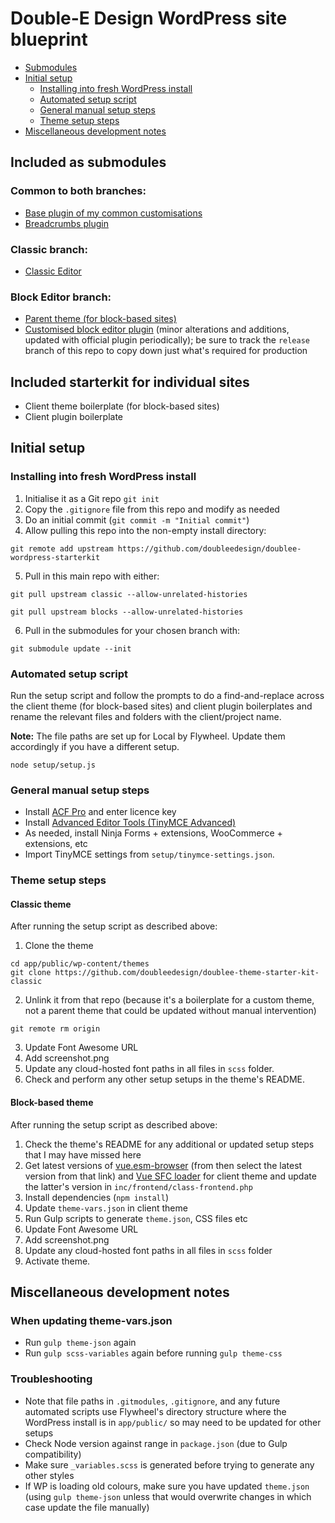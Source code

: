 # Double-E Design WordPress site blueprint

- [Submodules](#included-as-submodules)
- [Initial setup](#initial-setup)
  - [Installing into fresh WordPress install](#installing-into-fresh-wordpress-install)
  - [Automated setup script](#automated-setup-script)
  - [General manual setup steps](#general-manual-setup-steps)
  - [Theme setup steps](#theme-setup-steps)
- [Miscellaneous development notes](#miscellaneous-development-notes)

## Included as submodules
### Common to both branches:
- [Base plugin of my common customisations](https://github.com/doubleedesign/doublee-base-plugin)
- [Breadcrumbs plugin](https://github.com/doubleedesign/doublee-breadcrumbs)

### Classic branch:
- [Classic Editor](https://github.com/WordPress/classic-editor)

### Block Editor branch:
- [Parent theme (for block-based sites)](https://github.com/doubleedesign/doublee-foundation-theme)
- [Customised block editor plugin](https://github.com/doubleedesign/doublee-gutenberg) (minor alterations and additions, updated with official plugin periodically); be sure to track the `release` branch of this repo to copy down just what's required for production

## Included starterkit for individual sites
- Client theme boilerplate (for block-based sites)
- Client plugin boilerplate

## Initial setup

### Installing into fresh WordPress install
1. Initialise it as a Git repo `git init`
2. Copy the `.gitignore` file from this repo and modify as needed
3. Do an initial commit (`git commit -m "Initial commit"`)
4. Allow pulling this repo into the non-empty install directory:
```
git remote add upstream https://github.com/doubleedesign/doublee-wordpress-starterkit
```
5. Pull in this main repo with either:
```
git pull upstream classic --allow-unrelated-histories
```
```
git pull upstream blocks --allow-unrelated-histories
```

6. Pull in the submodules for your chosen branch with:
```
git submodule update --init
```

### Automated setup script 
Run the setup script and follow the prompts to do a find-and-replace across the client theme (for block-based sites) and client plugin boilerplates and rename the relevant files and folders with the client/project name.

**Note:** The file paths are set up for Local by Flywheel. Update them accordingly if you have a different setup.

```
node setup/setup.js
```

### General manual setup steps 
- Install [ACF Pro](https://www.advancedcustomfields.com/pro/) and enter licence key
- Install [Advanced Editor Tools (TinyMCE Advanced)](https://en-au.wordpress.org/plugins/tinymce-advanced/)
- As needed, install Ninja Forms + extensions, WooCommerce + extensions, etc
- Import TinyMCE settings from `setup/tinymce-settings.json`.

### Theme setup steps

#### Classic theme
After running the setup script as described above:

1. Clone the theme 
```
cd app/public/wp-content/themes
git clone https://github.com/doubleedesign/doublee-theme-starter-kit-classic
```
2. Unlink it from that repo (because it's a boilerplate for a custom theme, not a parent theme that could be updated without manual intervention)
```
git remote rm origin
```

3. Update Font Awesome URL 
4. Add screenshot.png
5. Update any cloud-hosted font paths in all files in `scss` folder.
6. Check and perform any other setup setups in the theme's README.

#### Block-based theme
After running the setup script as described above:

1. Check the theme's README for any additional or updated setup steps that I may have missed here
2. Get latest versions of [vue.esm-browser](https://unpkg.com/browse/vue@3.4.23/dist/) (from then select the latest version from that link) and [Vue SFC loader](https://cdn.jsdelivr.net/npm/vue3-sfc-loader/dist/vue3-sfc-loader.js) for client theme and update the latter's version in `inc/frontend/class-frontend.php`
3. Install dependencies (`npm install`)
4. Update `theme-vars.json` in client theme 
5. Run Gulp scripts to generate `theme.json`, CSS files etc 
6. Update Font Awesome URL
7. Add screenshot.png
8. Update any cloud-hosted font paths in all files in `scss` folder
9. Activate theme.

## Miscellaneous development notes

### When updating theme-vars.json
- Run `gulp theme-json` again
- Run `gulp scss-variables` again before running `gulp theme-css`

### Troubleshooting
- Note that file paths in `.gitmodules`, `.gitignore`, and any future automated scripts use Flywheel's directory structure where the WordPress install is in `app/public/` so may need to be updated for other setups
- Check Node version against range in `package.json` (due to Gulp compatibility)
- Make sure `_variables.scss` is generated before trying to generate any other styles
- If WP is loading old colours, make sure you have updated `theme.json` (using `gulp theme-json` unless that would overwrite changes in which case update the file manually)
